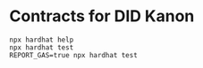 # Contracts for DID Kanon

```shell
npx hardhat help
npx hardhat test
REPORT_GAS=true npx hardhat test
```
